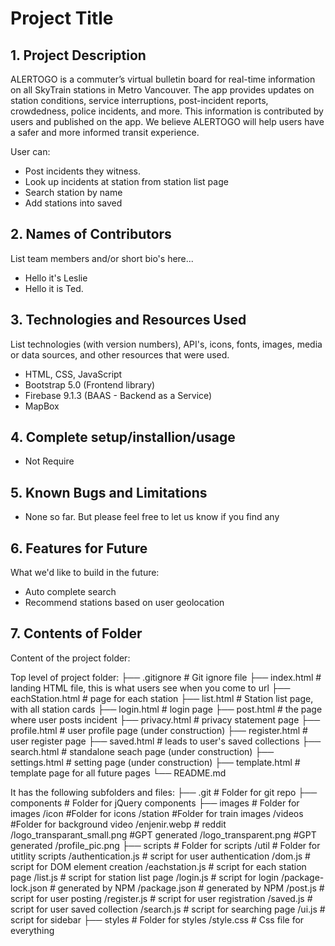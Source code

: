 # Project Title

## 1. Project Description

ALERTOGO is a commuter’s virtual bulletin board for real-time information on all SkyTrain stations in Metro Vancouver. The app provides updates on station conditions, service interruptions, post-incident reports, crowdedness, police incidents, and more. This information is contributed by users and published on the app. We believe ALERTOGO will help users have a safer and more informed transit experience.

User can:

- Post incidents they witness.
- Look up incidents at station from station list page
- Search station by name
- Add stations into saved

## 2. Names of Contributors

List team members and/or short bio's here...

- Hello it's Leslie
- Hello it is Ted.

## 3. Technologies and Resources Used

List technologies (with version numbers), API's, icons, fonts, images, media or data sources, and other resources that were used.

- HTML, CSS, JavaScript
- Bootstrap 5.0 (Frontend library)
- Firebase 9.1.3 (BAAS - Backend as a Service)
- MapBox

## 4. Complete setup/installion/usage

- Not Require

## 5. Known Bugs and Limitations

- None so far. But please feel free to let us know if you find any

## 6. Features for Future

What we'd like to build in the future:

- Auto complete search
- Recommend stations based on user geolocation

## 7. Contents of Folder

Content of the project folder:

Top level of project folder:
├── .gitignore # Git ignore file
├── index.html # landing HTML file, this is what users see when you come to url
├── eachStation.html # page for each station
├── list.html # Station list page, with all station cards
├── login.html # login page
├── post.html # the page where user posts incident
├── privacy.html # privacy statement page
├── profile.html # user profile page (under construction)
├── register.html # user register page
├── saved.html # leads to user's saved collections
├── search.html # standalone seach page (under construction)
├── settings.html # setting page (under construction)
├── template.html # template page for all future pages
└── README.md

It has the following subfolders and files:
├── .git # Folder for git repo
├── components # Folder for jQuery components
├── images # Folder for images
/icon #Folder for icons
/station #Folder for train images
/videos #Folder for background video
/enjenir.webp # reddit
/logo_transparant_small.png #GPT generated
/logo_transparent.png #GPT generated
/profile_pic.png
├── scripts # Folder for scripts
/util # Folder for utitlity scripts
/authentication.js # script for user authentication
/dom.js # script for DOM element creation
/eachstation.js # script for each station page
/list.js # script for station list page
/login.js # script for login
/package-lock.json # generated by NPM
/package.json # generated by NPM
/post.js # script for user posting
/register.js # script for user registration
/saved.js # script for user saved collection
/search.js # script for searching page
/ui.js # script for sidebar
├── styles # Folder for styles
/style.css # Css file for everything

```

```
